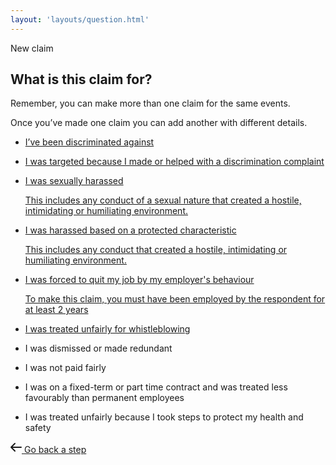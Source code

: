 ```yaml
---
layout: 'layouts/question.html'
---
```


<section class="Card">
<div class="Card-segment">
  <div class="u-fs--1 u-case--upper u-margin-b-e--lg">
    New claim
  </div>
  <h1 class="Card-heading">What is this claim for?</h1>
  <div class="Card-lede">
    <p>
      Remember, you can make more than one claim for the same
      events.
    </p>
    <p>
      Once you’ve made one claim you can add another with different
      details.
    </p>
  </div>
  <ul class="LinkList" role="list">
    <li>
      <a href="/discrimination/" class="LinkBlock">
        <p>I’ve been discriminated against</p>
      </a>
    </li>
    <li>
      <a href="/discrimination/victimisation/" class="LinkBlock">
        <p>
          I was targeted because I made or helped with a
          discrimination complaint
        </p>
      </a>
    </li>
    <li>
      <a
        href="/discrimination/sexual-harassment/"
        class="LinkBlock"
      >
        <p>I was sexually harassed</p>
        <p class="HelpText">
          This includes any conduct of a sexual nature that created
          a hostile, intimidating or humiliating environment.
        </p>
      </a>
    </li>
    <li>
      <a href="/discrimination/harasssment/" class="LinkBlock">
        <p>I was harassed based on a protected characteristic</p>
        <p class="HelpText">
          This includes any conduct that created a hostile,
          intimidating or humiliating environment.
        </p>
      </a>
    </li>
    <li>
      <a
        href="/constructive-dismissal/summary.html"
        class="LinkBlock"
      >
        <p>
          I was forced to quit my job by my employer's behaviour
        </p>
        <p class="WarningText">
          To make this claim, you must have been employed by the
          respondent for at least 2 years
        </p>
      </a>
    </li>
    <li>
      <a href="/whistleblowing/" class="LinkBlock">
        <p>I was treated unfairly for whistleblowing</p>
      </a>
    </li>
    <li>
      <a class="LinkBlock">
        <p>I was dismissed or made redundant</p>
      </a>
    </li>
    <li>
      <a class="LinkBlock">
        <p>I was not paid fairly</p>
      </a>
    </li>
    <li>
      <a class="LinkBlock">
        <p>
          I was on a fixed-term or part time contract and was
          treated less favourably than permanent employees
        </p>
      </a>
    </li>
    <li>
      <a class="LinkBlock">
        <p>
          I was treated unfairly because I took steps to protect my
          health and safety
        </p>
      </a>
    </li>
  </ul>
</div>
<div class="Card-segment">
  <div class="ButtonGroup">
    <a href="/index.html" class="Button Button--ghost">
      <svg
        class="Icon"
        fill="none"
        xmlns="http://www.w3.org/2000/svg"
        viewBox="0 0 18 18"
        height="18"
        width="18"
      >
        <path
          d="M17 9H1m0 0 6-6M1 9l6 6"
          stroke="currentColor"
          stroke-linecap="round"
          stroke-linejoin="round"
          stroke-width="2"
        />
      </svg>
      <span class="Button-label"> Go back a step </span>
    </a>
  </div>
</div>
</section>
